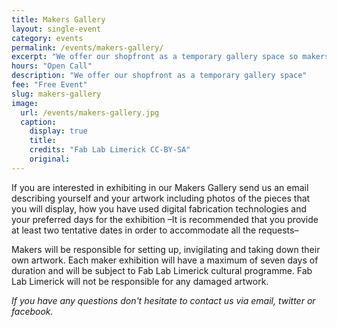 ```yaml
---
title: Makers Gallery
layout: single-event
category: events
permalink: /events/makers-gallery/
excerpt: "We offer our shopfront as a temporary gallery space so makers creating artwork with digital fabrication technologies can exhibit and sell their creations to the public."
hours: "Open Call"
description: "We offer our shopfront as a temporary gallery space"
fee: "Free Event"
slug: makers-gallery
image:
  url: /events/makers-gallery.jpg
  caption:
    display: true
    title: 
    credits: "Fab Lab Limerick CC-BY-SA"
    original:
---
```


If you are interested in exhibiting in our Makers Gallery send us an email describing yourself and your artwork including photos of the pieces that you will display, how you have used digital fabrication technologies and your preferred days for the exhibition –It is recommended that you provide at least two tentative dates in order to accommodate all the requests–

Makers will be responsible for setting up, invigilating and taking down their own artwork. Each maker exhibition will have a maximum of seven days of duration and will be subject to Fab Lab Limerick cultural programme. Fab Lab Limerick will not be responsible for any damaged artwork.

*If you have any questions don't hesitate to contact us via email, twitter or facebook.*
